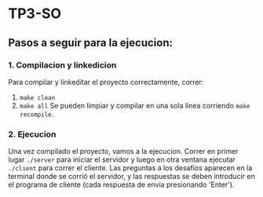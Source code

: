 # TP3-SO
## Pasos a seguir para la ejecucion: 

### 1. Compilacion y linkedicion

Para compilar y linkeditar el proyecto correctamente, correr:
1.  ```make clean```
2.  ```make all```
Se pueden limpiar y compilar en una sola línea corriendo ```make recompile```.

### 2. Ejecucion

Una vez compilado el proyecto, vamos a la ejecucion. Correr en primer lugar ```./server``` para iniciar el servidor y luego en otra ventana ejecutar ```./client``` para correr el cliente.
Las preguntas a los desafíos aparecen en la terminal donde se corrió el servidor, y las respuestas se deben introducir en el programa de cliente (cada respuesta de envía presionando 'Enter').
